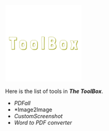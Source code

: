 ![enter image description here](readme/logo.png)

Here is the list of tools in ***The ToolBox***.

- *PDFall*
- *Image2Image
- *CustomScreenshot*
- *Word to PDF converter*
